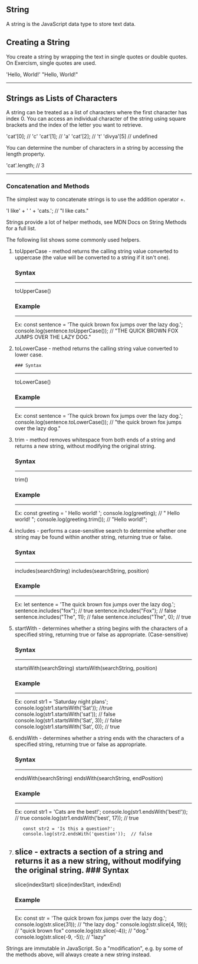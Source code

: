 ## String

A string is the JavaScript data type to store text data.


## Creating a String

You create a string by wrapping the text in single quotes or double quotes. On Exercism, single quotes are used.

'Hello, World!'
"Hello, World!"

---

## Strings as Lists of Characters

A string can be treated as a list of characters where the first character has index 0. You can access an individual character of the string using square brackets and the index of the letter you want to retrieve.

'cat'[0];  // 'c'
'cat'[1];  // 'a'
'cat'[2];  // 't'
'divya'[5]  // undefined

You can determine the number of characters in a string by accessing the length property.

'cat'.length; // 3

---

### Concatenation and Methods

The simplest way to concatenate strings is to use the addition operator +.

'I like' + ' ' + 'cats.';  // "I like cats."

Strings provide a lot of helper methods, see MDN Docs on String Methods for a full list.

The following list shows some commonly used helpers.

1. toUpperCase - method returns the calling string value converted to uppercase (the value will be converted to a string if it isn't one).
     
     ### Syntax
      -----------------
      toUpperCase()

      ### Example
      -----------------
      Ex: const sentence = 'The quick brown fox jumps over the lazy dog.';
          console.log(sentence.toUpperCase()); // "THE QUICK BROWN FOX JUMPS OVER THE LAZY DOG."
          
2. toLowerCase - method returns the calling string value converted to lower case.
      
       ### Syntax
      -----------------
      toLowerCase()

      ### Example
      -----------------
      Ex: const sentence = 'The quick brown fox jumps over the lazy dog.';
          console.log(sentence.toLowerCase()); // "the quick brown fox jumps over the lazy dog."

2. trim - method removes whitespace from both ends of a string and returns a new string, without modifying the original string.

      ### Syntax
      -----------------
      trim()

      ### Example
      -----------------
      Ex: const greeting = '   Hello world!   ';
          console.log(greeting); // "   Hello world!   ";
          console.log(greeting.trim()); // "Hello world!";
      
3. includes - performs a case-sensitive search to determine whether one string may be found within another string, returning true or false.
      
      ### Syntax
      -----------------
      includes(searchString)
      includes(searchString, position)

      ### Example
      -----------------
      Ex: let sentence =  'The quick brown fox jumps over the lazy dog.';
          sentence.includes("fox"); // true
          sentence.includes("Fox"); // false
          sentence.includes("The", 11); // false
          sentence.includes("The", 0); // true
          
4. startWith - determines whether a string begins with the characters of a specified string, returning true or false as appropriate. (Case-sensitive)
      
      ### Syntax
      -----------------
      startsWith(searchString)
      startsWith(searchString, position)
      
      ### Example
      -----------------
      Ex: const str1 = 'Saturday night plans';
          console.log(str1.startsWith('Sat'));  //true
          console.log(str1.startsWith('sat'));  // false
          console.log(str1.startsWith('Sat', 3)); // false
          console.log(str1.startsWith('Sat', 0)); // true
          
5. endsWith - determines whether a string ends with the characters of a specified string, returning true or false as appropriate.
      
      ### Syntax
      -----------------
      endsWith(searchString)
      endsWith(searchString, endPosition)
      
      ### Example
      -----------------
      Ex: const str1 = 'Cats are the best!';
          console.log(str1.endsWith('best!')); // true
          console.log(str1.endsWith('best', 17)); // true

          const str2 = 'Is this a question?';
          console.log(str2.endsWith('question'));  // false      

4. slice - extracts a section of a string and returns it as a new string, without modifying the original string.
       ### Syntax
      -----------------
      slice(indexStart)
      slice(indexStart, indexEnd)
      
      ### Example
      -----------------
      Ex: const str = 'The quick brown fox jumps over the lazy dog.';
          console.log(str.slice(31)); // "the lazy dog."
          console.log(str.slice(4, 19));  // "quick brown fox"
          console.log(str.slice(-4));  // "dog."
          console.log(str.slice(-9, -5)); // "lazy"
   
Strings are immutable in JavaScript. So a "modification", e.g. by some of the methods above, will always create a new string instead.

